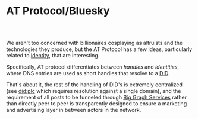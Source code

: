 # AT Protocol/Bluesky

```{index} Identity
```
```{index} Bluesky
```
```{index} Identity; DID
```

We aren't too concerned with billionaires cosplaying as altruists and the technologies they produce, but the AT Protocol has a few ideas, particularly related to [identity](https://atproto.com/guides/identity), that are interesting.

Specifically, AT protocol differentiates between *handles* and *identities*, where DNS entries are used as short handles that resolve to a [DID](https://www.w3.org/TR/did-core/).

That's about it, the rest of the handling of DID's is extremely centralized (see [did:plc](https://atproto.com/specs/did-plc) which requires resolution against a single domain), and the requirement of all posts to be funneled through [Big Graph Services](https://blueskyweb.xyz/blog/5-5-2023-federation-architecture) rather than directly peer to peer is transparently designed to ensure a marketing and advertising layer in between actors in the network.


